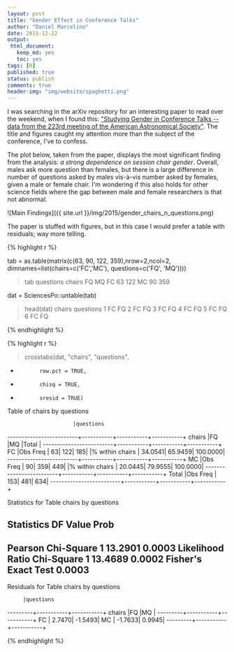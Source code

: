 ```yaml
---
layout: post
title: "Gender Effect in Conference Talks"
author: "Daniel Marcelino"
date: 2015-12-22
output:
 html_document: 
   keep_md: yes
   toc: yes
tags: [R]
published: true
status: publish
comments: true
header-img: "img/website/spaghetti.png"
---
```


I was searching in the arXiv repository for an interesting paper to read over the weekend, when I found this: ["Studying Gender in Conference Talks -- data from the 223rd meeting of the American Astronomical Society"](http://arxiv.org/abs/1403.3091). The title and figures caught my attention more than the subject of the conference, I've to confess.
 
The plot below, taken from the paper, displays the most significant finding from the analysis: *a strong dependence on session chair gender*. Overall, males ask more question than females, but there is a large difference in number of questions asked by males vis-à-vis number asked by females, given a male or female chair. I'm wondering if this also holds for other science fields where the gap between male and female researchers is that not abnormal.

![Main Findings]({{ site.url }}/img/2015/gender_chairs_n_questions.png)

The paper is stuffed with figures, but in this case I would prefer a table with residuals; way more telling.

{% highlight r %}

tab = as.table(matrix(c(63, 90, 122, 359),nrow=2,ncol=2,
dimnames=list(chairs=c('FC','MC'),
questions=c('FQ', 'MQ'))))

> tab
     questions
chairs  FQ  MQ
   FC  63 122
   MC  90 359
      
dat = SciencesPo::untable(tab)

> head(dat)
  chairs questions
1    FC       FQ
2    FC       FQ
3    FC       FQ
4    FC       FQ
5    FC       FQ
6    FC       FQ

{% endhighlight %}

{% highlight r %}
> crosstabs(dat, "chairs", "questions",
+            row.pct = TRUE,
+            chisq = TRUE,
+            sresid = TRUE)

Table of chairs by questions

                         |questions  
-------------------------+-----------+-----------+-----------+
chairs                   |FQ         |MQ         |Total      |
-------------------------+-----------+-----------+-----------+
FC      |Obs Freq        |         63|        122|        185|
        |% within chairs |    34.0541|    65.9459|   100.0000|
-------------------------+-----------+-----------+-----------+
MC      |Obs Freq        |         90|        359|        449|
        |% within chairs |    20.0445|    79.9555|   100.0000|
-------------------------+-----------+-----------+-----------+
Total   |Obs Freq        |        153|        481|        634|
-------------------------+-----------+-----------+-----------+

Statistics for Table chairs by questions

Statistics                   DF      Value     Prob
---------------------------------------------------
Pearson Chi-Square           1     13.2901  0.0003
Likelihood Ratio Chi-Square  1     13.4689  0.0002
Fisher's Exact Test                         0.0003
---------------------------------------------------

Residuals for Table chairs by questions

         |questions  
---------+-----------+-----------+
chairs   |FQ         |MQ         |
---------+-----------+-----------+
FC       |     2.7470|    -1.5493|
MC       |    -1.7633|     0.9945|
---------+-----------+-----------+

{% endhighlight %}